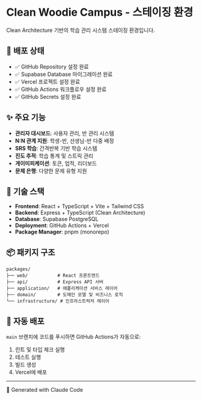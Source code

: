 # Clean Woodie Campus - 스테이징 환경

Clean Architecture 기반의 학습 관리 시스템 스테이징 환경입니다.

## 🚀 배포 상태

- ✅ GitHub Repository 설정 완료
- ✅ Supabase Database 마이그레이션 완료  
- ✅ Vercel 프로젝트 설정 완료
- ✅ GitHub Actions 워크플로우 설정 완료
- ✅ GitHub Secrets 설정 완료

## ✨ 주요 기능

- **관리자 대시보드**: 사용자 관리, 반 관리 시스템
- **N:N 관계 지원**: 학생-반, 선생님-반 다중 배정
- **SRS 학습**: 간격반복 기반 학습 시스템
- **진도 추적**: 학습 통계 및 스트릭 관리
- **게이미피케이션**: 토큰, 업적, 리더보드
- **문제 은행**: 다양한 문제 유형 지원

## 🔧 기술 스택

- **Frontend**: React + TypeScript + Vite + Tailwind CSS
- **Backend**: Express + TypeScript (Clean Architecture)
- **Database**: Supabase PostgreSQL
- **Deployment**: GitHub Actions + Vercel
- **Package Manager**: pnpm (monorepo)

## 📦 패키지 구조

```
packages/
├── web/           # React 프론트엔드
├── api/           # Express API 서버
├── application/   # 애플리케이션 서비스 레이어
├── domain/        # 도메인 모델 및 비즈니스 로직
└── infrastructure/ # 인프라스트럭처 레이어
```

## 🚀 자동 배포

`main` 브랜치에 코드를 푸시하면 GitHub Actions가 자동으로:

1. 린트 및 타입 체크 실행
2. 테스트 실행
3. 빌드 생성
4. Vercel에 배포

---

🤖 Generated with Claude Code